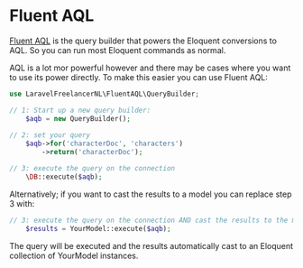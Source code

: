 # Fluent AQL

[Fluent AQL](https://github.com/LaravelFreelancerNL/fluentaql) is the query builder that powers the Eloquent conversions to AQL. So you can run most Eloquent commands
as normal.

AQL is a lot mor powerful however and there may be cases where you want to use its power directly. To make this easier
you can use Fluent AQL:

```php
use LaravelFreelancerNL\FluentAQL\QueryBuilder;

// 1: Start up a new query builder:
    $aqb = new QueryBuilder();
    
// 2: set your query
    $aqb->for('characterDoc', 'characters')
        ->return('characterDoc');

// 3: execute the query on the connection
    \DB::execute($aqb);
```

Alternatively; if you want to cast the results to a model you can replace step 3 with:
```php
// 3: execute the query on the connection AND cast the results to the model
    $results = YourModel::execute($aqb);
```
The query will be executed and the results automatically cast to an Eloquent collection of YourModel instances.

